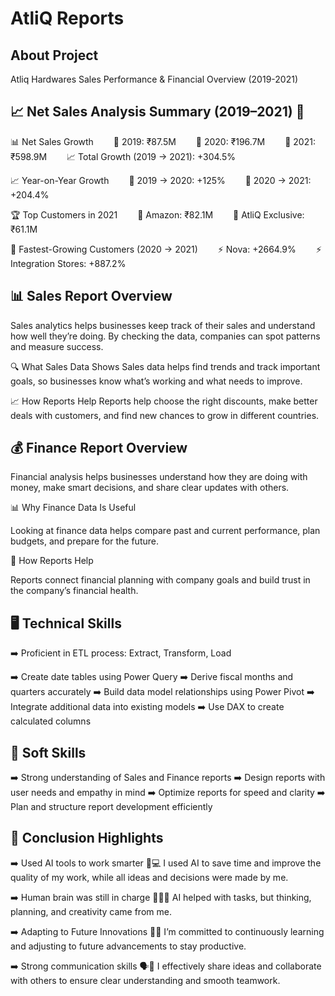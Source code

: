 # AtliQ Reports
## About Project
Atliq Hardwares Sales Performance & Financial Overview (2019-2021)
## 📈 Net Sales Analysis Summary (2019–2021) 🚀
📊 Net Sales Growth
  📅 2019: ₹87.5M
  📅 2020: ₹196.7M
  📅 2021: ₹598.9M
  📈 Total Growth (2019 → 2021): +304.5%

📈 Year-on-Year Growth
  🔹 2019 → 2020: +125%
  🔹 2020 → 2021: +204.4%

🏆 Top Customers in 2021
  🛒 Amazon: ₹82.1M
  🏪 AtliQ Exclusive: ₹61.1M

🚀 Fastest-Growing Customers (2020 → 2021)
  ⚡ Nova: +2664.9%
  ⚡ Integration Stores: +887.2%
## 📊 Sales Report Overview
Sales analytics helps businesses keep track of their sales and understand how well they’re doing. By checking the data, companies can spot patterns and measure success.

🔍 What Sales Data Shows
Sales data helps find trends and track important goals, so businesses know what’s working and what needs to improve.

📈 How Reports Help
Reports help choose the right discounts, make better deals with customers, and find new chances to grow in different countries.
## 💰 Finance Report Overview
Financial analysis helps businesses understand how they are doing with money, make smart decisions, and share clear updates with others.

📊 Why Finance Data Is Useful

Looking at finance data helps compare past and current performance, plan budgets, and prepare for the future.

📌 How Reports Help

Reports connect financial planning with company goals and build trust in the company’s financial health.
## 🖥️ Technical Skills

➡️ Proficient in ETL process: Extract, Transform, Load

➡️ Create date tables using Power Query
➡️ Derive fiscal months and quarters accurately
➡️ Build data model relationships using Power Pivot
➡️ Integrate additional data into existing models
➡️ Use DAX to create calculated columns
## 🧩 Soft Skills
➡️ Strong understanding of Sales and Finance reports
➡️ Design reports with user needs and empathy in mind
➡️ Optimize reports for speed and clarity
➡️ Plan and structure report development efficiently
## 🧾 Conclusion Highlights
➡️ Used AI tools to work smarter 🧠💻
I used AI to save time and improve the quality of my work, while all ideas and decisions were made by me.

➡️ Human brain was still in charge 🧍‍♂️✨
AI helped with tasks, but thinking, planning, and creativity came from me.

➡️ Adapting to Future Innovations 🤖🌱
I’m committed to continuously learning and adjusting to future advancements to stay productive.

➡️ Strong communication skills 🗣️🤝
I effectively share ideas and collaborate with others to ensure clear understanding and smooth teamwork.

